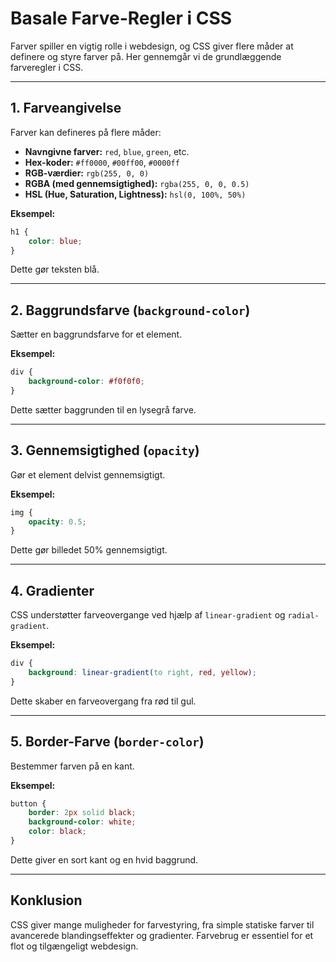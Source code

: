 # Basale Farve-Regler i CSS

Farver spiller en vigtig rolle i webdesign, og CSS giver flere måder at definere og styre farver på. Her gennemgår vi de grundlæggende farveregler i CSS.

---

## 1. **Farveangivelse**
Farver kan defineres på flere måder:
- **Navngivne farver:** `red`, `blue`, `green`, etc.
- **Hex-koder:** `#ff0000`, `#00ff00`, `#0000ff`
- **RGB-værdier:** `rgb(255, 0, 0)`
- **RGBA (med gennemsigtighed):** `rgba(255, 0, 0, 0.5)`
- **HSL (Hue, Saturation, Lightness):** `hsl(0, 100%, 50%)`

**Eksempel:**
```css
h1 {
    color: blue;
}
```
Dette gør teksten blå.

---

## 2. **Baggrundsfarve (`background-color`)**
Sætter en baggrundsfarve for et element.

**Eksempel:**
```css
div {
    background-color: #f0f0f0;
}
```
Dette sætter baggrunden til en lysegrå farve.

---

## 3. **Gennemsigtighed (`opacity`)**
Gør et element delvist gennemsigtigt.

**Eksempel:**
```css
img {
    opacity: 0.5;
}
```
Dette gør billedet 50% gennemsigtigt.

---

## 4. **Gradienter**
CSS understøtter farveovergange ved hjælp af `linear-gradient` og `radial-gradient`.

**Eksempel:**
```css
div {
    background: linear-gradient(to right, red, yellow);
}
```
Dette skaber en farveovergang fra rød til gul.

---

## 5. **Border-Farve (`border-color`)**
Bestemmer farven på en kant.

**Eksempel:**
```css
button {
    border: 2px solid black;
    background-color: white;
    color: black;
}
```
Dette giver en sort kant og en hvid baggrund.

---

## Konklusion
CSS giver mange muligheder for farvestyring, fra simple statiske farver til avancerede blandingseffekter og gradienter. Farvebrug er essentiel for et flot og tilgængeligt webdesign.
